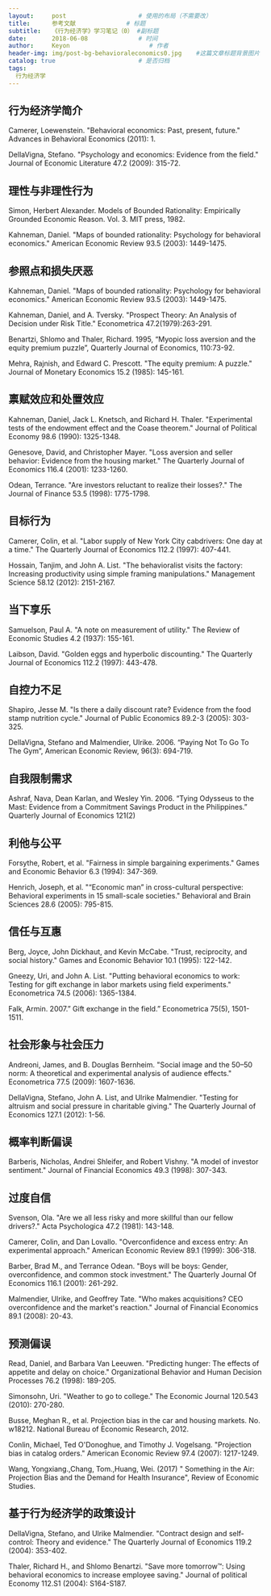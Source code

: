 ```yaml
---
layout:     post                    # 使用的布局（不需要改）
title:      参考文献              # 标题 
subtitle:   《行为经济学》学习笔记（0） #副标题
date:       2018-06-08              # 时间
author:     Keyon                      # 作者
header-img: img/post-bg-behavioraleconomics0.jpg    #这篇文章标题背景图片
catalog: true                       # 是否归档
tags:
  行为经济学
---
```


## 行为经济学简介

Camerer, Loewenstein. "Behavioral economics: Past, present, future." Advances in Behavioral Economics (2011): 1.

DellaVigna, Stefano. "Psychology and economics: Evidence from the field." Journal of Economic Literature 47.2 (2009): 315-72.



## 理性与非理性行为

Simon, Herbert Alexander. Models of Bounded Rationality: Empirically Grounded Economic Reason. Vol. 3. MIT press, 1982.

Kahneman, Daniel. "Maps of bounded rationality: Psychology for behavioral economics." American Economic Review 93.5 (2003): 1449-1475.



## 参照点和损失厌恶

Kahneman, Daniel. "Maps of bounded rationality: Psychology for behavioral economics." American Economic Review 93.5 (2003): 1449-1475.

Kahneman, Daniel, and A. Tversky. "Prospect Theory: An Analysis of Decision under Risk Title." Econometrica 47.2(1979):263-291.

Benartzi, Shlomo and Thaler, Richard. 1995, “Myopic loss aversion and the equity premium puzzle”, Quarterly Journal of Economics, 110:73-92.

Mehra, Rajnish, and Edward C. Prescott. "The equity premium: A puzzle." Journal of Monetary Economics 15.2 (1985): 145-161.



## 禀赋效应和处置效应

Kahneman, Daniel, Jack L. Knetsch, and Richard H. Thaler. "Experimental tests of the endowment effect and the Coase theorem." Journal of Political Economy 98.6 (1990): 1325-1348.

Genesove, David, and Christopher Mayer. "Loss aversion and seller behavior: Evidence from the housing market." The Quarterly Journal of Economics 116.4 (2001): 1233-1260.

Odean, Terrance. "Are investors reluctant to realize their losses?." The Journal of Finance 53.5 (1998): 1775-1798.



## 目标行为

Camerer, Colin, et al. "Labor supply of New York City cabdrivers: One day at a time." The Quarterly Journal of Economics 112.2 (1997): 407-441.

Hossain, Tanjim, and John A. List. "The behavioralist visits the factory: Increasing productivity using simple framing manipulations." Management Science 58.12 (2012): 2151-2167.



## 当下享乐

Samuelson, Paul A. "A note on measurement of utility." The Review of Economic Studies 4.2 (1937): 155-161.

Laibson, David. "Golden eggs and hyperbolic discounting." The Quarterly Journal of Economics 112.2 (1997): 443-478.



## 自控力不足

Shapiro, Jesse M. "Is there a daily discount rate? Evidence from the food stamp nutrition cycle." Journal of Public Economics 89.2-3 (2005): 303-325.

DellaVigna, Stefano and Malmendier, Ulrike. 2006. “Paying Not To Go To The Gym”, American Economic Review, 96(3): 694-719.



## 自我限制需求

Ashraf, Nava, Dean Karlan, and Wesley Yin. 2006. “Tying Odysseus to the Mast: Evidence from a Commitment Savings Product in the Philippines.” Quarterly Journal of Economics 121(2)



## 利他与公平

Forsythe, Robert, et al. "Fairness in simple bargaining experiments." Games and Economic Behavior 6.3 (1994): 347-369.

Henrich, Joseph, et al. "“Economic man” in cross-cultural perspective: Behavioral experiments in 15 small-scale societies." Behavioral and Brain Sciences 28.6 (2005): 795-815.



## 信任与互惠

Berg, Joyce, John Dickhaut, and Kevin McCabe. "Trust, reciprocity, and social history." Games and Economic Behavior 10.1 (1995): 122-142.

Gneezy, Uri, and John A. List. "Putting behavioral economics to work: Testing for gift exchange in labor markets using field experiments." Econometrica 74.5 (2006): 1365-1384.

Falk, Armin. 2007.” Gift exchange in the field.” Econometrica 75(5), 1501-1511.



## 社会形象与社会压力

Andreoni, James, and B. Douglas Bernheim. "Social image and the 50–50 norm: A theoretical and experimental analysis of audience effects." Econometrica 77.5 (2009): 1607-1636.

DellaVigna, Stefano, John A. List, and Ulrike Malmendier. "Testing for altruism and social pressure in charitable giving." The Quarterly Journal of Economics 127.1 (2012): 1-56.



## 概率判断偏误

Barberis, Nicholas, Andrei Shleifer, and Robert Vishny. "A model of investor sentiment." Journal of Financial Economics 49.3 (1998): 307-343.



## 过度自信

Svenson, Ola. "Are we all less risky and more skillful than our fellow drivers?." Acta Psychologica 47.2 (1981): 143-148.

Camerer, Colin, and Dan Lovallo. "Overconfidence and excess entry: An experimental approach." American Economic Review 89.1 (1999): 306-318.

Barber, Brad M., and Terrance Odean. "Boys will be boys: Gender, overconfidence, and common stock investment." The Quarterly Journal Of Economics 116.1 (2001): 261-292.

Malmendier, Ulrike, and Geoffrey Tate. "Who makes acquisitions? CEO overconfidence and the market's reaction." Journal of Financial Economics 89.1 (2008): 20-43.



## 预测偏误

Read, Daniel, and Barbara Van Leeuwen. "Predicting hunger: The effects of appetite and delay on choice." Organizational Behavior and Human Decision Processes 76.2 (1998): 189-205.

Simonsohn, Uri. "Weather to go to college." The Economic Journal 120.543 (2010): 270-280.

Busse, Meghan R., et al. Projection bias in the car and housing markets. No. w18212. National Bureau of Economic Research, 2012.

Conlin, Michael, Ted O'Donoghue, and Timothy J. Vogelsang. "Projection bias in catalog orders." American Economic Review 97.4 (2007): 1217-1249.

Wang, Yongxiang.,Chang, Tom.,Huang, Wei. (2017) " Something in the Air: Projection Bias and the Demand for Health Insurance", Review of Economic Studies.



## 基于行为经济学的政策设计

DellaVigna, Stefano, and Ulrike Malmendier. "Contract design and self-control: Theory and evidence." The Quarterly Journal of Economics 119.2 (2004): 353-402.

Thaler, Richard H., and Shlomo Benartzi. "Save more tomorrow™: Using behavioral economics to increase employee saving." Journal of political Economy 112.S1 (2004): S164-S187.